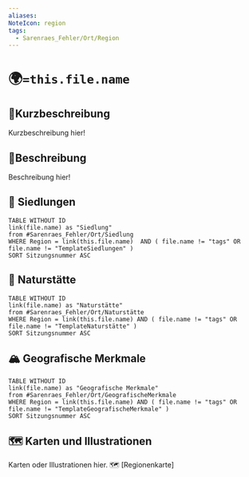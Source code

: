 ```yaml
---
aliases: 
NoteIcon: region
tags:
  - Sarenraes_Fehler/Ort/Region
---
```

# 🌍`=this.file.name`
## 🧭Kurzbeschreibung
Kurzbeschreibung hier!

## 🧭Beschreibung
Beschreibung hier!

## 🏰 Siedlungen
```dataview
TABLE WITHOUT ID 
link(file.name) as "Siedlung"
from #Sarenraes_Fehler/Ort/Siedlung    
WHERE Region = link(this.file.name)  AND ( file.name != "tags" OR file.name != "TemplateSiedlungen" )
SORT Sitzungsnummer ASC
```
## 🌾 Naturstätte
```dataview
TABLE WITHOUT ID 
link(file.name) as "Naturstätte"
from #Sarenraes_Fehler/Ort/Naturstätte     
WHERE Region = link(this.file.name) AND ( file.name != "tags" OR file.name != "TemplateNaturstätte" )
SORT Sitzungsnummer ASC
```
## 🏔️ Geografische Merkmale
```dataview
TABLE WITHOUT ID 
link(file.name) as "Geografische Merkmale"
from #Sarenraes_Fehler/Ort/GeografischeMerkmale      
WHERE Region = link(this.file.name) AND ( file.name != "tags" OR file.name != "TemplateGeografischeMerkmale" )
SORT Sitzungsnummer ASC
```

## 🗺️ Karten und Illustrationen
Karten oder Illustrationen hier.
🗺️ [Regionenkarte]
